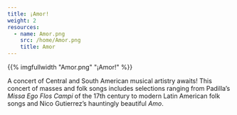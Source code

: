 ```yaml
---
title: ¡Amor!
weight: 2
resources:
  - name: Amor.png
    src: /home/Amor.png
    title: Amor
---
```


{{% imgfullwidth "Amor.png" "¡Amor!" %}}

A concert of Central and South American musical artistry awaits! This concert of masses and folk songs
includes selections ranging from Padilla&rsquo;s _Missa Ego Flos Campi_ of the 17th century to modern
Latin American folk songs and Nico Gutierrez&rsquo;s hauntingly beautiful _Amo_.
